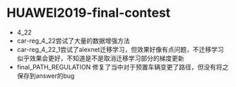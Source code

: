 # HUAWEI2019-final-contest

* 4_22
* car-reg_4_22尝试了大量的数据增强方法
* car-reg_4_22_1尝试了alexnet迁移学习，但效果好像有点问题，不迁移学习似乎效果会更好，不知道是不是取消迁移学习部分的梯度更新
* final_PATH_REGULATION 修复了当中对于预置车辆变更了路径，但没有将之保存到answer的bug
